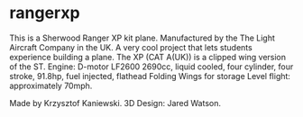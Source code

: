 # rangerxp
This is a Sherwood Ranger XP kit plane. Manufactured by the The Light Aircraft Company in the UK. A very cool project that lets students experience building a plane. The XP (CAT A(UK)) is a clipped wing version of the ST. Engine: D-motor LF2600 2690cc, liquid cooled, four cylinder, four stroke, 91.8hp, fuel injected, flathead Folding Wings for storage Level flight: approximately 70mph.

Made by Krzysztof Kaniewski. 
3D Design: Jared Watson.